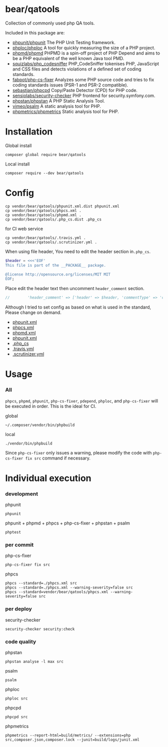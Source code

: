 # bear/qatools

Collection of commonly used php QA tools.

Included in this package are:

* [phpunit/phpunit](https://github.com/sebastianbergmann/phpunit) The PHP Unit Testing framework.
* [phploc/phploc](https://github.com/sebastianbergmann/phploc) A tool for quickly measuring the size of a PHP project.
* [phpmd/phpmd](https://github.com/phpmd/phpmd) PHPMD is a spin-off project of PHP Depend and aims to be a PHP equivalent of the well known Java tool PMD.
* [squizlabs/php_codesniffer](https://github.com/squizlabs/PHP_CodeSniffer) PHP_CodeSniffer tokenises PHP, JavaScript and CSS files and detects violations of a defined set of coding standards.
* [fabpot/php-cs-fixer](https://github.com/FriendsOfPHP/PHP-CS-Fixer) Analyzes some PHP source code and tries to fix coding standards issues (PSR-1 and PSR-2 compatible).
* [sebastian/phpcpd](https://github.com/sebastianbergmann/phpcpd) Copy/Paste Detector (CPD) for PHP code.
* [sensiolabs/security-checker](https://github.com/sensiolabs/security-checker) PHP frontend for security.symfony.com.
* [phpstan/phpstan](https://github.com/phpstan/phpstan) A PHP Static Analysis Tool.
* [vimeo/psalm](https://getpsalm.org/) A static analysis tool for PHP.
* [phpmetrics/phpmetrics](http://www.phpmetrics.org/) Static analysis tool for PHP.

# Installation

Global install

    composer global require bear/qatools

Local install

    composer require --dev bear/qatools

# Config

    cp vendor/bear/qatools/phpunit.xml.dist phpunit.xml
    cp vendor/bear/qatools/phpcs.xml .
    cp vendor/bear/qatools/phpmd.xml .
    cp vendor/bear/qatools/.php_cs.dist .php_cs

for CI web service

    cp vendor/bear/qatools/.travis.yml .
    cp vendor/bear/qatools/.scrutinizer.yml .

When using file header, You need to edit the header section in`.php_cs`.

```php
$header = <<<'EOF'
This file is part of the __PACKAGE__ package.

@license http://opensource.org/licenses/MIT MIT
EOF;
```

Place edit the header text then uncomment `header_comment` section.

```php
//        'header_comment' => ['header' => $header, 'commentType' => 'comment', 'separate' => 'none'],
```

Although I tried to set config as based on what is used in the standard,
Please change on demand.

* [phpunit.xml](https://phpunit.de/manual/current/en/index.html)
* [phpcs.xml](https://github.com/squizlabs/PHP_CodeSniffer/wiki/Annotated-ruleset.xml)
* [phpmd.xml](https://phpmd.org/documentation/creating-a-ruleset.html)
* [phpunit.xml](https://phpunit.de/manual/current/en/index.html)
* [.php_cs](https://github.com/FriendsOfPHP/PHP-CS-Fixer)
* [.travis.yml](https://docs.travis-ci.com/user/customizing-the-build)
* [.scrutinizer.yml](https://scrutinizer-ci.com/docs/guides/php/)

# Usage

### All

`phpcs`, `phpmd`, `phpunit`,  `php-cs-fixer`, `pdepend`, `phploc`, and `php-cs-fixer` will be executed in order. This is the ideal for CI.

global

```
~/.composer/vendor/bin/phpbuild
```

local

```
./vendor/bin/phpbuild
```

Since `php-cs-fixer` only issues a warning, please modify the code with `php-cs-fixer fix src` command if necessary.

# Individual execution

### development

phpunit

    phpunit

phpunit + phpmd + phpcs + php-cs-fixer + phpstan + psalm

    phptest

### per commit

php-cs-fixer

    php-cs-fixer fix src

phpcs

    phpcs --standard=./phpcs.xml src
    phpcs --standard=./phpcs.xml --warning-severity=false src
    phpcs --standard=vendor/bear/qatools/phpcs.xml --warning-severity=false src

### per deploy

security-checker

    security-checker security:check

### code quality

phpstan

    phpstan analyse -l max src

psalm

    psalm

phploc

    phploc src
    
phpcpd    

    phpcpd src

phpmetrics

    phpmetrics --report-html=build/metrics/ --extensions=php src,composer.json,composer.lock --junit=build/logs/junit.xml
